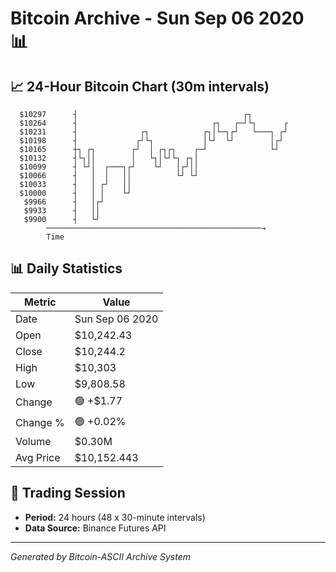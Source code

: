 # Bitcoin Archive - Sun Sep 06 2020 📊

## 📈 24-Hour Bitcoin Chart (30m intervals)

```
  $10297      ┤                                     ┌┐         
  $10264      ┤                              ┌┐   ┌─┘└┐      ┌ 
  $10231      ┤              ┌┐            ┌┐│└─┐┌┘   └───┐ ┌┘ 
  $10198      ┤             ┌┘└┐           │└┘  └┘        │┌┘  
  $10165      ┼┐ ┌┐        ┌┘  │ ┌┐┌┐    ┌─┘              └┘   
  $10132      ┤└┐││        │   └┐│└┘└┐ ┌┐│                     
  $10099      ┤ └┘│  ┌───┐┌┘    └┘   │┌┘││                     
  $10066      ┤   │  │   ││          └┘ └┘                     
  $10033      ┤   │ ┌┘   ││                                    
  $10000      ┤   │ │    └┘                                    
   $9966      ┤   │┌┘                                          
   $9933      ┤   ││                                           
   $9900      ┤   └┘                                           
        ────────────────────────────────────────────────→
        Time
```

## 📊 Daily Statistics

| Metric | Value |
|--------|-------|
| Date | Sun Sep 06 2020 |
| Open | $10,242.43 |
| Close | $10,244.2 |
| High | $10,303 |
| Low | $9,808.58 |
| Change | 🟢 +$1.77 |
| Change % | 🟢 +0.02% |
| Volume | $0.30M |
| Avg Price | $10,152.443 |

## 📅 Trading Session

- **Period:** 24 hours (48 x 30-minute intervals)
- **Data Source:** Binance Futures API

---
*Generated by Bitcoin-ASCII Archive System*
